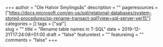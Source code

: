 +++
author = "Ole Halvor Smylingsås"
description = ""
pageresources = ["https://docs.microsoft.com/en-us/sql/relational-databases/system-stored-procedures/sp-rename-transact-sql?view=sql-server-ver15"]
categories = []
tags = ["sql"]     
slug = ""
title = "Rename table names in T-SQL"
date = 2019-12-21T17:24:08+01:00
draft = "false"
featuretext = ""
featureimg = ""
comments = "false"
+++